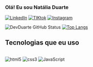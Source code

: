 ### Olá! Eu sou Natália Duarte 

[![LinkedIn](https://img.shields.io/badge/LinkedIn-0077B5?style=for-the-badge&logo=linkedin&logoColor=white)](https://www.linkedin.com/in/nat%C3%A1lia-duarte-9301251b8/)
[![TIKtok](https://img.shields.io/badge/TikTok-000000?style=for-the-badge&logo=tiktok&logoColor=white)](https://www.tiktok.com/@devnataliaduarte)
[![Instagram](https://img.shields.io/badge/Instagram-E4405F?style=for-the-badge&logo=instagram&logoColor=white)]()


![DevDuarte GitHub Status](https://github-readme-stats.vercel.app/api?username=Meia-Noite&show_icons=true&theme=transparent) [![Top Langs](https://github-readme-stats.vercel.app/api/top-langs/?username=Meia-Noite&layout=compact&theme=transparent)](https://github.com/Meia-Noite/github-readme-stats)


## Tecnologias que eu uso

<div style=' display: inline-block'><br>
<img aline='center' alt='html5' src='https://img.shields.io/badge/HTML5-E34F26?style=for-the-badge&logo=html5&logoColor=white'>
<img aline='center' alt='css3' src='https://img.shields.io/badge/CSS3-1572B6?style=for-the-badge&logo=css3&logoColor=white'>
<img aline='center' alt='JavaScript' src='https://img.shields.io/badge/JavaScript-323330?style=for-the-badge&logo=javascript&logoColor=F7DF1E'>
</div>

